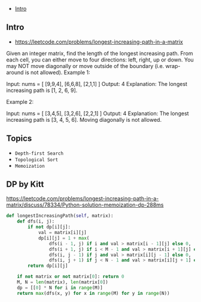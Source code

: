 - [Intro](#intro)

## Intro

- https://leetcode.com/problems/longest-increasing-path-in-a-matrix

Given an integer matrix, find the length of the longest increasing path.
From each cell, you can either move to four directions: left, right, up or down. You may NOT move diagonally or move outside of the boundary (i.e. wrap-around is not allowed).
Example 1:

Input: nums = 
[
  [9,9,4],
  [6,6,8],
  [2,1,1]
] 
Output: 4 
Explanation: The longest increasing path is [1, 2, 6, 9].

Example 2:

Input: nums = 
[
  [3,4,5],
  [3,2,6],
  [2,2,1]
] 
Output: 4 
Explanation: The longest increasing path is [3, 4, 5, 6]. Moving diagonally is not allowed.






## Topics

- `Depth-first Search`
- `Topological Sort`
- `Memoization`


## DP by Kitt



https://leetcode.com/problems/longest-increasing-path-in-a-matrix/discuss/78334/Python-solution-memoization-dp-288ms


```py
def longestIncreasingPath(self, matrix):
    def dfs(i, j):
        if not dp[i][j]:
            val = matrix[i][j]
            dp[i][j] = 1 + max(
                dfs(i - 1, j) if i and val > matrix[i - 1][j] else 0,
                dfs(i + 1, j) if i < M - 1 and val > matrix[i + 1][j] else 0,
                dfs(i, j - 1) if j and val > matrix[i][j - 1] else 0,
                dfs(i, j + 1) if j < N - 1 and val > matrix[i][j + 1] else 0)
        return dp[i][j]

    if not matrix or not matrix[0]: return 0
    M, N = len(matrix), len(matrix[0])
    dp = [[0] * N for i in range(M)]
    return max(dfs(x, y) for x in range(M) for y in range(N))
```
